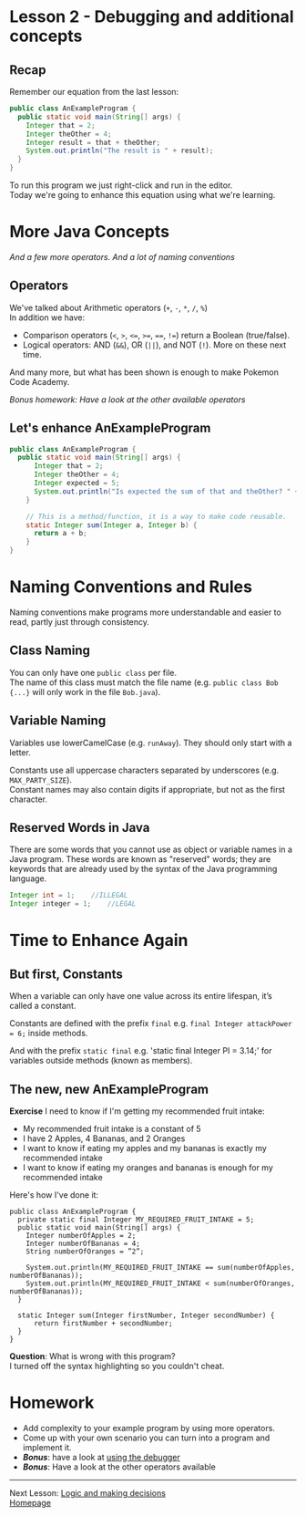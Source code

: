 # Lesson 2 - Debugging and additional concepts

## Recap
Remember our equation from the last lesson:
```java
public class AnExampleProgram {
  public static void main(String[] args) {
  	Integer that = 2;
  	Integer theOther = 4;
  	Integer result = that + theOther;
  	System.out.println("The result is " + result);
  }
}
```
To run this program we just right-click and run in the editor.  
Today we're going to enhance this equation using what we're learning.


# More Java Concepts
*And a few more operators. And a lot of naming conventions*

## Operators
We've talked about Arithmetic operators (`+`, `-`, `*`, `/`, `%`)  
In addition we have:
* Comparison operators (`<`, `>`, `<=`, `>=`, `==`, `!=`) return a  Boolean (true/false).
* Logical operators: AND (`&&`), OR (`||`), and NOT (`!`).
More on these next time.

And many more, but what has been shown is enough to make Pokemon Code Academy.

*Bonus homework: Have a look at the other available operators*

## Let's enhance AnExampleProgram
```java
public class AnExampleProgram {
  public static void main(String[] args) {
      Integer that = 2;
      Integer theOther = 4;
      Integer expected = 5;
      System.out.println("Is expected the sum of that and theOther? " + (expected == sum(that, theOther)));
    }

    // This is a method/function, it is a way to make code reusable.
    static Integer sum(Integer a, Integer b) {
      return a + b;
    }
}
```

# Naming Conventions and Rules
Naming conventions make programs more understandable and easier to read, partly just through consistency.

## Class Naming
You can only have one `public class` per file.  
The name of this class must match the file name (e.g. `public class Bob {...}` will only work in the file `Bob.java`).

## Variable Naming

Variables use lowerCamelCase (e.g. `runAway`). They should only start with a letter.

Constants use all uppercase characters separated by underscores (e.g. `MAX_PARTY_SIZE`).  
Constant names may also contain digits if appropriate, but not as the first character.

## Reserved Words in Java
There are some words that you cannot use as object or variable names in a Java program. These words are known as "reserved" words; they are keywords that are already used by the syntax of the Java programming language.

```java
Integer int = 1; 	//ILLEGAL
Integer integer = 1; 	//LEGAL
```

# Time to Enhance Again
## But first, Constants
When a variable can only have one value across its entire lifespan, it’s called a constant.

Constants are defined with the prefix `final` e.g. `final Integer attackPower = 6;` inside methods.

And with the prefix `static final` e.g. 'static final Integer PI = 3.14;' for variables outside methods (known as members).

## The new, new AnExampleProgram
**Exercise**
I need to know if I'm getting my recommended fruit intake:
* My recommended fruit intake is a constant of 5
* I have 2 Apples, 4 Bananas, and 2 Oranges
* I want to know if eating my apples and my bananas is exactly my recommended intake
* I want to know if eating my oranges and bananas is enough for my recommended intake

Here's how I've done it:
```
public class AnExampleProgram {
  private static final Integer MY_REQUIRED_FRUIT_INTAKE = 5;
  public static void main(String[] args) {
    Integer numberOfApples = 2;
    Integer numberOfBananas = 4;
    String numberOfOranges = ”2”;

    System.out.println(MY_REQUIRED_FRUIT_INTAKE == sum(numberOfApples, numberOfBananas));
    System.out.println(MY_REQUIRED_FRUIT_INTAKE < sum(numberOfOranges, numberOfBananas));
  }

  static Integer sum(Integer firstNumber, Integer secondNumber) {
      return firstNumber + secondNumber;
  }
}
```
**Question**: What is wrong with this program?  
I turned off the syntax highlighting so you couldn't cheat.

# Homework
* Add complexity to your example program by using more operators.
* Come up with your own scenario you can turn into a program and implement it.
* ***Bonus***: have a look at [using the debugger](debugging.md)
* ***Bonus***: Have a look at the other operators available

---
Next Lesson: [Logic and making decisions](lesson3.md)  
[Homepage](index.md)
